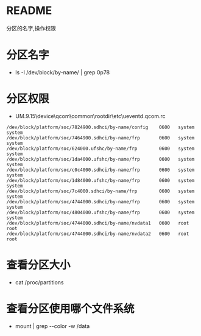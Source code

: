 # README

分区的名字,操作权限

# 分区名字

* ls -l /dev/block/by-name/ | grep 0p78

# 分区权限

* UM.9.15\device\qcom\common\rootdir\etc\ueventd.qcom.rc
```
/dev/block/platform/soc/7824900.sdhci/by-name/config    0600   system     system
/dev/block/platform/soc/7464900.sdhci/by-name/frp       0600   system     system
/dev/block/platform/soc/624000.ufshc/by-name/frp        0600   system     system
/dev/block/platform/soc/1da4000.ufshc/by-name/frp       0600   system     system
/dev/block/platform/soc/c0c4000.sdhci/by-name/frp       0600   system     system
/dev/block/platform/soc/1d84000.ufshc/by-name/frp       0600   system     system
/dev/block/platform/soc/7c4000.sdhci/by-name/frp        0600   system     system
/dev/block/platform/soc/4744000.sdhci/by-name/frp       0600   system     system
/dev/block/platform/soc/4804000.ufshc/by-name/frp       0600   system     system
/dev/block/platform/soc/4744000.sdhci/by-name/nvdata1   0600   root       root
/dev/block/platform/soc/4744000.sdhci/by-name/nvdata2   0600   root       root
```

# 查看分区大小

* cat /proc/partitions

# 查看分区使用哪个文件系统

* mount | grep --color -w \/data